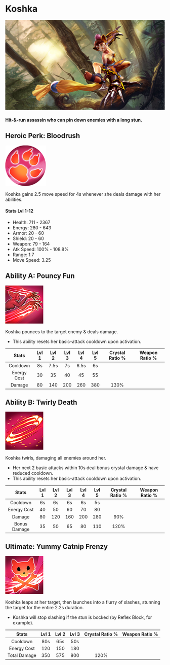 # Koshka

![](../../.gitbook/assets/image%20%2855%29.png)

#### Hit-&-run assassin who can pin down enemies with a long stun.

## Heroic Perk: Bloodrush

![Bloodrush](../../.gitbook/assets/image%20%2866%29.png)

Koshka gains 2.5 move speed for 4s whenever she deals damage with her abilities.

#### Stats Lvl 1-12

* Health: 711 - 2367
* Energy: 280 - 643
* Armor: 20 - 60
* Shield: 20 - 60
* Weapon: 79 - 164
* Atk Speed: 100% - 108.8%
* Range: 1.7
* Move Speed: 3.25

## Ability A: Pouncy Fun

![Pouncy Fun](../../.gitbook/assets/image%20%2857%29.png)

Koshka pounces to the target enemy & deals damage.

* This ability resets her basic-attack cooldown upon activation.

| Stats | Lvl 1 | Lvl 2 | Lvl 3 | Lvl 4 | Lvl 5 | Crystal      Ratio % | Weapon     Ratio % |
| :---: | :---: | :---: | :---: | :---: | :---: | :---: | :---: |
| Cooldown | 8s | 7.5s | 7s | 6.5s | 6s |  |  |
| Energy       Cost | 30 | 35 | 40 | 45 | 55 |  |  |
| Damage | 80 | 140 | 200 | 260 | 380 | 130% |  |

## Ability B: Twirly Death

![Twirly Death](../../.gitbook/assets/image%20%2880%29.png)

Koshka twirls, damaging all enemies around her.

* Her next 2 basic attacks within 10s deal bonus crystal damage & have reduced cooldown.
* This ability resets her basic-attack cooldown upon activation.

| Stats | Lvl 1 | Lvl 2 | Lvl 3 | Lvl 4 | Lvl 5 | Crystal      Ratio % | Weapon     Ratio % |
| :---: | :---: | :---: | :---: | :---: | :---: | :---: | :---: |
| Cooldown | 6s | 6s | 6s | 6s | 5s |  |  |
| Energy       Cost | 40 | 50 | 60 | 70 | 80 |  |  |
| Damage | 80 | 120 | 160 | 200 | 280 | 90% |  |
| Bonus        Damage | 35 | 50 | 65 | 80 | 110 | 120% |  |

## Ultimate: Yummy Catnip Frenzy

![Yummy Catnip Frenzy](../../.gitbook/assets/image%20%28198%29.png)

Koshka leaps at her target, then launches into a flurry of slashes, stunning the target for the entire 2.2s duration.

* Koshka will stop slashing if the stun is bocked \(by Reflex Block, for example\).

| Stats | Lvl 1 | Lvl 2 | Lvl 3 | Crystal Ratio % | Weapon Ratio % |
| :---: | :---: | :---: | :---: | :---: | :---: |
| Cooldown | 80s | 65s | 50s |  |  |
| Energy Cost | 120 | 150 | 180 |  |  |
| Total Damage | 350 | 575 | 800 | 120% |  |


